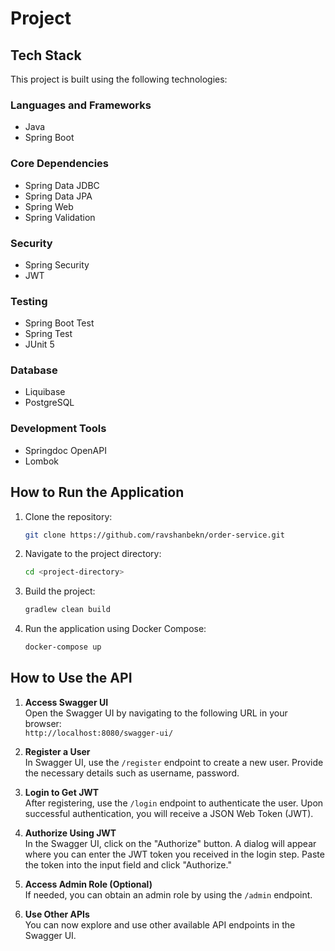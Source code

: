 # Project

## Tech Stack

This project is built using the following technologies:

### Languages and Frameworks
- Java
- Spring Boot

### Core Dependencies
- Spring Data JDBC
- Spring Data JPA
- Spring Web
- Spring Validation

### Security
- Spring Security
- JWT

### Testing
- Spring Boot Test
- Spring Test
- JUnit 5

### Database
- Liquibase
- PostgreSQL

### Development Tools
- Springdoc OpenAPI
- Lombok

## How to Run the Application

1. Clone the repository:

    ```bash
    git clone https://github.com/ravshanbekn/order-service.git
    ```

2. Navigate to the project directory:

    ```bash
    cd <project-directory>
    ```

3. Build the project:

    ```bash
    gradlew clean build
    ```

4. Run the application using Docker Compose:

    ```bash
    docker-compose up
    ```

## How to Use the API

1. **Access Swagger UI**  
   Open the Swagger UI by navigating to the following URL in your browser:  
   `http://localhost:8080/swagger-ui/`

2. **Register a User**  
   In Swagger UI, use the `/register` endpoint to create a new user. Provide the necessary details such as username, password.

3. **Login to Get JWT**  
   After registering, use the `/login` endpoint to authenticate the user. Upon successful authentication, you will receive a JSON Web Token (JWT).

4. **Authorize Using JWT**  
   In the Swagger UI, click on the "Authorize" button. A dialog will appear where you can enter the JWT token you received in the login step. Paste the token into the input field and click "Authorize."

5. **Access Admin Role (Optional)**  
   If needed, you can obtain an admin role by using the `/admin` endpoint.

6. **Use Other APIs**  
   You can now explore and use other available API endpoints in the Swagger UI.